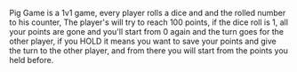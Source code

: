 Pig Game is a 1v1 game, every player rolls a dice and and the rolled number to his counter,
The player's will try to reach 100 points,
if the dice roll is 1, all your points are gone and you'll start from 0 again and the turn goes for the other player,
if you HOLD it means you want to save your points and give the turn to the other player, and from there you will start from the points you held before.
